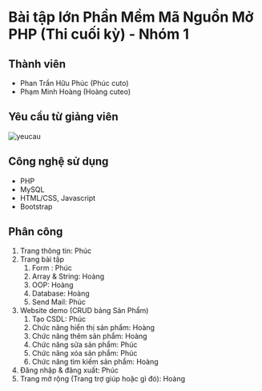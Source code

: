 # Bài tập lớn Phần Mềm Mã Nguồn Mở PHP (Thi cuối kỳ) - Nhóm 1

## Thành viên
* Phan Trần Hữu Phúc (Phúc cuto)
* Phạm Minh Hoàng (Hoàng cuteo)

## Yêu cầu từ giảng viên
![yeucau](https://i.imgur.com/648ra8e.jpg)

## Công nghệ sử dụng
- PHP
- MySQL
- HTML/CSS, Javascript
- Bootstrap

## Phân công
1. Trang thông tin: Phúc
1. Trang bài tập
    1. Form : Phúc
    1. Array & String: Hoàng
    1. OOP: Hoàng
    1. Database: Hoàng
    1. Send Mail: Phúc
1. Website demo (CRUD bảng Sản Phẩm)
    1. Tạo CSDL: Phúc
    1. Chức năng hiển thị sản phẩm: Hoàng
    1. Chức năng thêm sản phẩm: Hoàng
    1. Chức năng sửa sản phẩm: Phúc
    1. Chức năng xóa sản phẩm: Phúc
    1. Chức năng tìm kiếm sản phẩm: Hoàng
1. Đăng nhập & đăng xuất: Phúc
1. Trang mở rộng (Trang trợ giúp hoặc gì đó): Hoàng